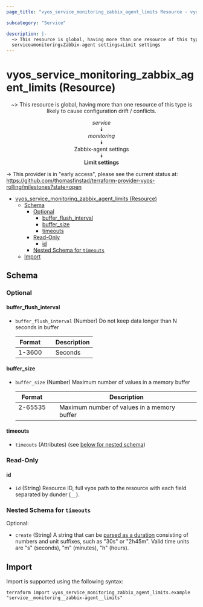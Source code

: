 ```yaml
---
page_title: "vyos_service_monitoring_zabbix_agent_limits Resource - vyos"

subcategory: "Service"

description: |-
  ~> This resource is global, having more than one resource of this type is likely to cause configuration drift / conflicts.
  service⯯monitoring⯯Zabbix-agent settings⯯Limit settings
---
```


# vyos_service_monitoring_zabbix_agent_limits (Resource)
<center>

~> This resource is global, having more than one resource of this type is likely to cause configuration drift / conflicts.

*service*  
⯯  
*monitoring*  
⯯  
Zabbix-agent settings  
⯯  
**Limit settings**


</center>

-> This provider is in "early access", please see the current status at: https://github.com/thomasfinstad/terraform-provider-vyos-rolling/milestones?state=open

<!--TOC-->

- [vyos_service_monitoring_zabbix_agent_limits (Resource)](#vyos_service_monitoring_zabbix_agent_limits-resource)
  - [Schema](#schema)
    - [Optional](#optional)
      - [buffer_flush_interval](#buffer_flush_interval)
      - [buffer_size](#buffer_size)
      - [timeouts](#timeouts)
    - [Read-Only](#read-only)
      - [id](#id)
    - [Nested Schema for `timeouts`](#nested-schema-for-timeouts)
  - [Import](#import)

<!--TOC-->

<!-- schema generated by tfplugindocs -->
## Schema

### Optional

#### buffer_flush_interval
- `buffer_flush_interval` (Number) Do not keep data longer than N seconds in buffer

    |  Format  &emsp;|  Description  |
    |----------|---------------|
    |  1-3600  &emsp;|  Seconds      |
#### buffer_size
- `buffer_size` (Number) Maximum number of values in a memory buffer

    |  Format   &emsp;|  Description                                  |
    |-----------|-----------------------------------------------|
    |  2-65535  &emsp;|  Maximum number of values in a memory buffer  |
#### timeouts
- `timeouts` (Attributes) (see [below for nested schema](#nestedatt--timeouts))

### Read-Only

#### id
- `id` (String) Resource ID, full vyos path to the resource with each field separated by dunder (`__`).

<a id="nestedatt--timeouts"></a>
### Nested Schema for `timeouts`

Optional:

- `create` (String) A string that can be [parsed as a duration](https://pkg.go.dev/time#ParseDuration) consisting of numbers and unit suffixes, such as &#34;30s&#34; or &#34;2h45m&#34;. Valid time units are &#34;s&#34; (seconds), &#34;m&#34; (minutes), &#34;h&#34; (hours).

## Import

Import is supported using the following syntax:

```shell
terraform import vyos_service_monitoring_zabbix_agent_limits.example "service__monitoring__zabbix-agent__limits"
```
